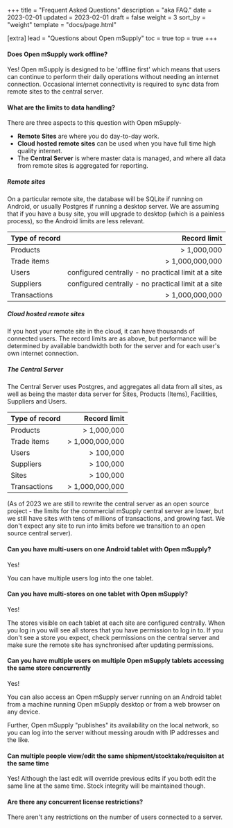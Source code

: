 +++
title = "Frequent Asked Questions"
description = "aka FAQ."
date = 2023-02-01
updated = 2023-02-01
draft = false
weight = 3
sort_by = "weight"
template = "docs/page.html"

[extra]
lead = "Questions about Open mSupply"
toc = true
top = true
+++

#### Does Open mSupply work offline?

Yes! Open mSupply is designed to be 'offline first' which means that users can continue to perform their daily operations without needing an internet connection. Occasional internet connectivity is required to sync data from remote sites to the central server. 

#### What are the limits to data handling?

There are three aspects to this question with Open mSupply-
* **Remote Sites** are where you do day-to-day work.
* **Cloud hosted remote sites** can be used when you have full time high quality internet.
* The **Central Server** is where master data is managed, and where all data from remote sites is aggregated for reporting.

##### Remote sites
On a particular remote site, the database will be SQLite if running on Android, or usually Postgres if running a desktop server. We are assuming that if you have a busy site, you will upgrade to desktop (which is a painless process), so the Android limits are less relevant.

|  Type of record   |  Record limit   |
|-------|-------:|
| Products   | > 1,000,000   |
| Trade items   | > 1,000,000,000   |
| Users   | configured centrally - no practical limit at a site  |
| Suppliers   | configured centrally - no practical limit at a site  |
| Transactions   | > 1,000,000,000    |

##### Cloud hosted remote sites
If you host your remote site in the cloud, it can have thousands of connected users. The record limits are as above, but performance will be determined by available bandwidth both for the server and for each user's own internet connection.

##### The Central Server
The Central Server uses Postgres, and aggregates all data from all sites, as well as being the master data server for Sites, Products (Items), Facilities, Suppliers and Users.

|  Type of record   |  Record limit   |
|-------|-------:|
| Products   | > 1,000,000   |
| Trade items   | > 1,000,000,000   |
| Users   | > 100,000   |
| Suppliers   | > 100,000  |
| Sites  | > 100,000   |
| Transactions   | > 1,000,000,000    |

(As of 2023 we are still to rewrite the central server as an open source project - the limits for the commercial mSupply central server are lower, but we still have sites with tens of millions of transactions, and growing fast. We don't expect any site to run into limits before we transition to an open source central server).

#### Can you have multi-users on one Android tablet with Open mSupply?
Yes!

You can have multiple users log into the one tablet.

#### Can you have multi-stores on one tablet with Open mSupply?

Yes!

The stores visible on each tablet at each site are configured centrally.
When you log in you will see all stores that you have permission to log in to.
If you don't see a store you expect, check permissions on the central server and make sure the remote site has synchronised after updating permissions.

#### Can you have multiple users on multiple Open mSupply tablets accessing the same store concurrently

Yes!

You can also access an Open mSupply server running on an Android tablet from a machine running Open mSupply desktop or from a web browser on any device.

Further, Open mSupply "publishes" its availability on the local network, so you can log into the server without messing aroudn with IP addresses and the like.

#### Can multiple people view/edit the same shipment/stocktake/requisiton at the same time
Yes! Although the last edit will override previous edits if you both edit the same line at the same time. Stock integrity will be maintained though.

#### Are there any concurrent license restrictions?

There aren't any restrictions on the number of users connected to a server.
